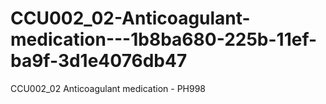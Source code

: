 # CCU002_02-Anticoagulant-medication---1b8ba680-225b-11ef-ba9f-3d1e4076db47
CCU002_02 Anticoagulant medication - PH998
